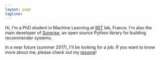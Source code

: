 ```yaml
---
layout: page
tagline:
---
```


Hi, I'm a PhD student in Machine Learning at
[IRIT](https://www.irit.fr/?lang=en) lab, France. I'm also the main developer
of [Surprise](http://surpriselib.com/), an open source Python library for
building recommender systems.

In a near future (summer 2017), I'll be looking for a job. If you want to know
more about me, please check out my
[resume]({{site.base.url}}/assets/Nicolas_Hug_CV.pdf)!
